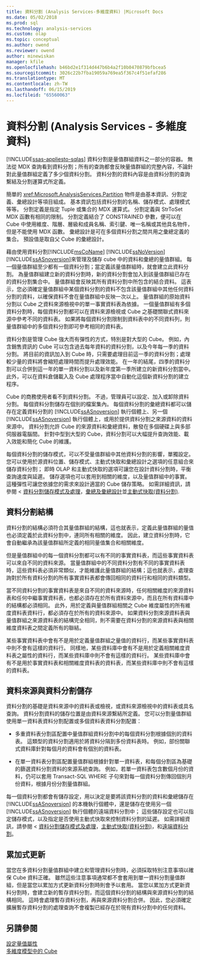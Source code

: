 ```yaml
---
title: 資料分割 (Analysis Services-多維度資料) |Microsoft Docs
ms.date: 05/02/2018
ms.prod: sql
ms.technology: analysis-services
ms.custom: olap
ms.topic: conceptual
ms.author: owend
ms.reviewer: owend
author: minewiskan
manager: kfile
ms.openlocfilehash: b46bd2e1f314d447b6b4a2f10b0470879bfbcea5
ms.sourcegitcommit: 3026c22b7fba19059a769ea5f367c4f51efaf286
ms.translationtype: MT
ms.contentlocale: zh-TW
ms.lasthandoff: 06/15/2019
ms.locfileid: "65560063"
---
```

# <a name="partitions-analysis-services---multidimensional-data"></a>資料分割 (Analysis Services - 多維度資料)
[!INCLUDE[ssas-appliesto-sqlas](../../includes/ssas-appliesto-sqlas.md)]
  資料分割是量值群組資料之一部分的容器。 無法從 MDX 查詢看到資料分割；所有的查詢都會反映量值群組的完整內容，不論針對此量值群組定義了多少個資料分割。 資料分割的資料內容是由資料分割的查詢繫結及分割運算式所定義。  
  
 簡單的 <xref:Microsoft.AnalysisServices.Partition> 物件是由基本資訊、分割定義、彙總設計等項目組成。 基本資訊包括資料分割的名稱、儲存模式、處理模式等等。 分割定義是指定 Tuple 或集合的 MDX 運算式。 分割定義與 StrToSet MDX 函數有相同的限制。 分割定義結合了 CONSTRAINED 參數，便可以在 Cube 中使用維度、階層、層級和成員名稱、索引鍵、唯一名稱或其他具名物件，但是不能使用 MDX 函數。 彙總設計是可在多個資料分割之間共用之彙總定義的集合。 預設值是取自父 Cube 的彙總設計。  
  
 藉由使用資料分割[!INCLUDE[msCoName](../../includes/msconame-md.md)] [!INCLUDE[ssNoVersion](../../includes/ssnoversion-md.md)] [!INCLUDE[ssASnoversion](../../includes/ssasnoversion-md.md)]來管理及儲存 cube 中的資料和彙總的量值群組。 每一個量值群組至少都有一個資料分割；當定義該量值群組時，就會建立此資料分割。 為量值群組建立新的資料分割時，新的資料分割會加入到該量值群組已存在的資料分割集合中。 量值群組會反映其所有資料分割中所包含的結合資料。 這表示，您必須確定量值群組中某個資料分割的資料不包含該量值群組中其他任何資料分割的資料，以確保資料不會在量值群組中反映一次以上。 量值群組的原始資料分割以 Cube 之資料來源檢視中的單一事實資料表為依據。 一個量值群組有多個資料分割時，每個資料分割都可以在資料來源檢視或 Cube 之基礎關聯式資料來源中參考不同的資料表。 如果將每個資料分割限制到資料表中的不同資料列，則量值群組中的多個資料分割即可參考相同的資料表。  
  
 資料分割是管理 Cube 強大而有彈性的方式，特別是對大型的 Cube。 例如，內含銷售資訊的 Cube 可以包含過去每年資料的資料分割，以及今年每一季的資料分割。 將目前的資訊加入到 Cube 時，只需要處理目前這一季的資料分割；處理較少量的資料將會縮短處理時間而提升處理效能。 在一年的結尾，四季的資料分割可以合併到這一年的單一資料分割以及新年度第一季所建立的新資料分割當中。 此外，可以在資料倉儲載入及 Cube 處理程序當中自動化這個新資料分割的建立程序。  
  
 Cube 的商務使用者看不到資料分割。 不過，管理員可以設定、加入或卸除資料分割。 每個資料分割儲存在個別的檔案集內。 每個資料分割的彙總資料都可以儲存在定義資料分割的 [!INCLUDE[ssASnoversion](../../includes/ssasnoversion-md.md)] 執行個體上、另一個 [!INCLUDE[ssASnoversion](../../includes/ssasnoversion-md.md)] 執行個體上，或用於提供資料分割之來源資料的資料來源中。 資料分割允許 Cube 的來源資料和彙總資料，散發在多個硬碟上與多部伺服器電腦間。 針對中型到大型的 Cube，資料分割可以大幅提升查詢效能、載入效能和簡化 Cube 的維護。  
  
 每個資料分割的儲存模式，可以不受量值群組中其他資料分割的影響，單獨設定。 您可以使用於源資料位置、儲存模式、主動式快取和彙總設計之選項的任意組合來儲存資料分割； 即時 OLAP 和主動式快取的選項可讓您在設計資料分割時，平衡查詢速度與延遲。 儲存選項也可以套用到相關的維度，以及量值群組中的事實。 這種彈性可讓您依據您的需求來設計適當的 Cube 儲存策略。 如需詳細資訊，請參閱 <<c0> [ 資料分割儲存模式及處理](../../analysis-services/multidimensional-models-olap-logical-cube-objects/partitions-partition-storage-modes-and-processing.md)，[彙總及彙總設計](../../analysis-services/multidimensional-models-olap-logical-cube-objects/aggregations-and-aggregation-designs.md)並[主動式快取&#40;資料分割&#41;](../../analysis-services/multidimensional-models-olap-logical-cube-objects/partitions-proactive-caching.md).</c0>  
  
## <a name="partition-structure"></a>資料分割結構  
 資料分割的結構必須符合其量值群組的結構，這也就表示，定義此量值群組的量值也必須定義於此資料分割中，連同所有相關的維度。 因此，建立資料分割時，它會自動繼承為該量值群組所定義的相同量值集合和相關維度。  
  
 但是量值群組中的每一個資料分割都可以有不同的事實資料表，而這些事實資料表可以來自不同的資料來源。 當量值群組中的不同資料分割有不同的事實資料表時，這些資料表必須非常類似，才能維護此量值群組的結構；這也就表示，處理查詢對於所有資料分割的所有事實資料表都會傳回相同的資料行和相同的資料類型。  
  
 當不同資料分割的事實資料表是來自不同的資料來源時，任何相關維度的來源資料表和任何中繼事實資料表，也都必須存在於所有資料來源中，而且在所有資料庫中的結構都必須相同。 此外，用於定義與量值群組相關之 Cube 維度屬性的所有維度資料表資料行，都必須存在於所有的資料來源中。 如果資料分割來源資料表與量值群組之來源資料表的結構完全相同，則不需要在資料分割的來源資料表與相關維度資料表之間定義所有的聯結。  
  
 某些事實資料表中會有不是用於定義量值群組之量值的資料行，而某些事實資料表中則不會有這樣的資料行。 同樣地，某些資料庫中會有不是用於定義相關維度資料表之屬性的資料行，而某些資料庫中則不會有這樣的資料行。 某些資料庫中會有不是用於事實資料表和相關維度資料表的資料表，而某些資料庫中則不會有這樣的資料表。  
  
## <a name="data-sources-and-partition-storage"></a>資料來源與資料分割儲存  
 資料分割的基礎是資料來源中的資料表或檢視，或資料來源檢視中的資料表或具名查詢。 資料分割資料的儲存位置是由資料來源繫結所定義。 您可以分割量值群組使用單一資料表資料分割配置或多個資料表資料分割配置：  
  
-   多重資料表分割區配置中量值群組資料分割中的每個資料分割根據個別的資料表。 這類型的資料分割適用於將資料分隔到多份資料表時。 例如，部份關聯式資料庫針對每個月的資料會有個別的資料表。  
  
-   在單一資料表分割區配置量值群組根據針對單一資料表，和每個分割區為基礎的篩選資料分割資料的來源系統查詢。 例如，若單一資料表包含數個月份的資料，仍可以套用 Transact-SQL WHERE 子句來對每一個資料分割傳回個別月份資料，根據月份分割量值群組。  
  
 每一個資料分割都會有儲存設定，用以決定是要將該資料分割的資料和彙總儲存在 [!INCLUDE[ssASnoversion](../../includes/ssasnoversion-md.md)] 的本機執行個體中，還是儲存在使用另一個 [!INCLUDE[ssASnoversion](../../includes/ssasnoversion-md.md)] 執行個體的遠端資料分割中； 這些儲存設定也可以指定儲存模式，以及指定是否使用主動式快取來控制資料分割的延遲。 如需詳細資訊，請參閱 <<c0> [ 資料分割儲存模式及處理](../../analysis-services/multidimensional-models-olap-logical-cube-objects/partitions-partition-storage-modes-and-processing.md)，[主動式快取&#40;資料分割&#41;](../../analysis-services/multidimensional-models-olap-logical-cube-objects/partitions-proactive-caching.md)，和[遠端資料分割](../../analysis-services/multidimensional-models-olap-logical-cube-objects/partitions-remote-partitions.md)。</c0>  
  
## <a name="incremental-updates"></a>累加式更新  
 當您在多資料分割量值群組中建立和管理資料分割時，必須採取特別注意事項以確保 Cube 資料正確。 雖然這些注意事項通常都不會套用到單一資料分割量值群組，但是當您以累加方式更新資料分割時則會予以套用。 當您以累加方式更新資料分割時，會建立新的暫存資料分割，而這個資料分割的結構與來源資料分割的結構相同。 這時會處理暫存資料分割，再與來源資料分割合併。 因此，您必須確定擴展暫存資料分割的處理查詢不會複製已經存在於現有資料分割中的任何資料。  
  
## <a name="see-also"></a>另請參閱  
 [設定量值屬性](../../analysis-services/multidimensional-models/configure-measure-properties.md)   
 [多維度模型中的 Cube](../../analysis-services/multidimensional-models/cubes-in-multidimensional-models.md)  
  
  
